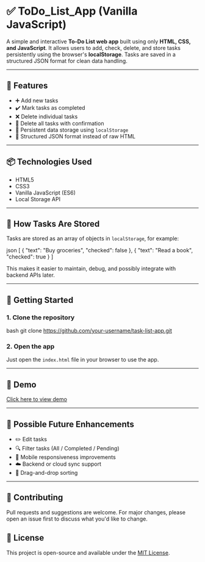 
# ✅ ToDo_List_App (Vanilla JavaScript)

A simple and interactive **To-Do List web app** built using only **HTML, CSS, and JavaScript**. It allows users to add, check, delete, and store tasks persistently using the browser's **localStorage**. Tasks are saved in a structured JSON format for clean data handling.

---

## 🔧 Features

- ➕ Add new tasks  
- ✔️ Mark tasks as completed  
- ❌ Delete individual tasks  
- 🧹 Delete all tasks with confirmation  
- 💾 Persistent data storage using `localStorage`  
- 📄 Structured JSON format instead of raw HTML

---

## 📦 Technologies Used

- HTML5  
- CSS3  
- Vanilla JavaScript (ES6)  
- Local Storage API

---

## 📁 How Tasks Are Stored

Tasks are stored as an array of objects in `localStorage`, for example:

json
[
  { "text": "Buy groceries", "checked": false },
  { "text": "Read a book", "checked": true }
]


This makes it easier to maintain, debug, and possibly integrate with backend APIs later.

---

## 🚀 Getting Started

### 1. Clone the repository

bash
git clone https://github.com/your-username/task-list-app.git


### 2. Open the app

Just open the `index.html` file in your browser to use the app.

---

## 🧪 Demo

[Click here to view demo](#) <!-- Add live link if deployed -->

---

## 📌 Possible Future Enhancements

* ✏️ Edit tasks
* 🔍 Filter tasks (All / Completed / Pending)
* 📲 Mobile responsiveness improvements
* ☁️ Backend or cloud sync support
* 🟰 Drag-and-drop sorting

---

## 🤝 Contributing

Pull requests and suggestions are welcome. For major changes, please open an issue first to discuss what you'd like to change.


## 📜 License

This project is open-source and available under the [MIT License](LICENSE).

